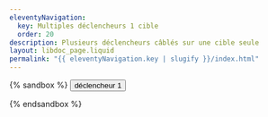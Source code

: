 ```yaml
---
eleventyNavigation:
  key: Multiples déclencheurs 1 cible
  order: 20
description: Plusieurs déclencheurs câblés sur une cible seule
layout: libdoc_page.liquid
permalink: "{{ eleventyNavigation.key | slugify }}/index.html"
---
```

{% sandbox %}
<button c-toggle="ex2" data-opened-state-class="bg-green">déclencheur 1</button> 
<p c-toggle-name="ex2"
    class="d-none"
    data-opened-state-class="">
    Je suis la cible cToggle câblée sur le canal "ex2".<br>
    <button c-toggle="ex2">déclencheur 3</button> 
</p>
<script src="/assets/c-toggle.js"></script>
<!-- DEMO UNIQUEMENT -->
<style>
    .d-none {
        display: none
    }
    .bg-green {
        background-color: yellowgreen;
    }
</style>
{% endsandbox %}